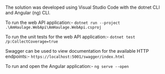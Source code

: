 The solution was developed using Visual Studio Code with the dotnet CLI and Angular (ng) CLI.

To run the web API application:-
`dotnet run --project .\AmHaulage.WebApi\AmHaulage.WebApi.csproj`

To run the unit tests for the web API application:-
`dotnet test /p:CollectCoverage=true`

Swagger can be used to view documentation for the available HTTP endpoints:-
`https://localhost:5001/swagger/index.html`

To run and open the Angular application:-
`ng serve --open`
